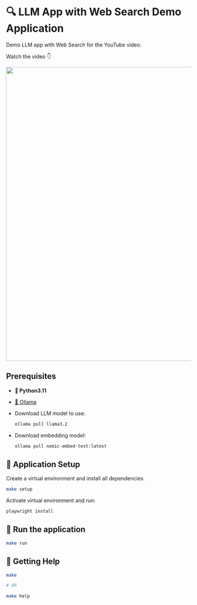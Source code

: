 # 🔍 LLM App with Web Search Demo Application

Demo LLM app with Web Search for the YouTube video.

Watch the video 👇

<a href="https://youtu.be/kNgx0AifVo0">
<img src="https://i.imgur.com/CRxAv3F.png" width="800">
</a>


## Prerequisites

- **🐍 Python3.11**
- [🦙 Ollama](https://ollama.com/download)
- Download LLM model to use:
  ```sh
  ollama pull llama3.2
  ```
- Download embedding model:

    ```sh
    ollama pull nomic-embed-text:latest
    ```


## 🔨 Application Setup

Create a virtual environment and install all dependencies.

```sh
make setup
```

Activate virtual environment and run:

```sh
playwright install
```


## 🚀 Run the application

```sh
make run
```


## 🛟 Getting Help

```sh
make

# OR

make help
```
